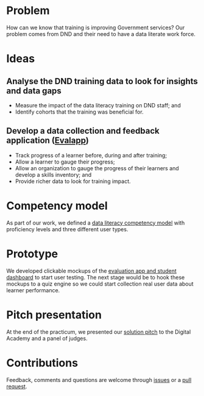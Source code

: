 # Problem
How can we know that training is improving Government services?  Our problem comes from DND and their need to have a data literate work force.

# Ideas
## Analyse the DND training data to look for insights and data gaps
* Measure the impact of the data literacy training on DND staff; and
* Identify cohorts that the training was beneficial for.

## Develop a data collection and feedback application ([Evalapp](https://csps-efpc-daan-students-etudiants.github.io/team-6/prototype/))
* Track progress of a learner before, during and after training;
* Allow a learner to gauge their progress;
* Allow an organization to gauge the progress of their learners and develop a skills inventory; and
* Provide richer data to look for training impact.

# Competency model
As part of our work, we defined a [data literacy competency model](https://github.com/csps-efpc-daan-students-etudiants/team-6/blob/master/research/Data%20Literacy%20Competencies.xlsx) with proficiency levels and three different user types.

# Prototype
We developed clickable mockups of the [evaluation app and student dashboard](https://csps-efpc-daan-students-etudiants.github.io/team-6/prototype/) to start user testing.  The next stage would be to hook these mockups to a quiz engine so we could start collection real user data about learner performance.

# Pitch presentation
At the end of the practicum, we presented our [solution pitch](https://github.com/csps-efpc-daan-students-etudiants/team-6/blob/master/presentations/solution-pitch-final.pdf) to the Digital Academy and a panel of judges.

# Contributions
Feedback, comments and questions are welcome through [issues](https://github.com/csps-efpc-daan-students-etudiants/team-6/issues/new) or a [pull request](https://github.com/csps-efpc-daan-students-etudiants/team-6/pulls).
